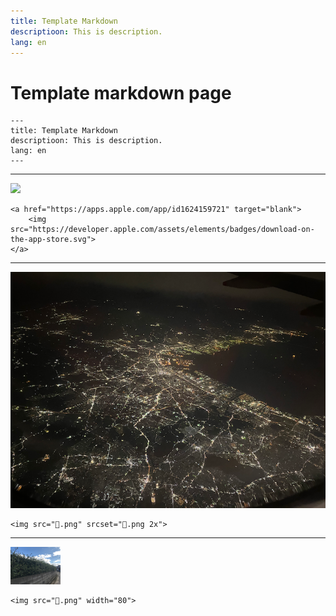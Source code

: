 ```yaml
---
title: Template Markdown
descriptioon: This is description.
lang: en
---
```


Template markdown page
======================

```
---
title: Template Markdown
descriptioon: This is description.
lang: en
---
```

---

<a href="https://apps.apple.com/app/id1624159721" target="blank">
    <img src="https://developer.apple.com/assets/elements/badges/download-on-the-app-store.svg">
</a>

```
<a href="https://apps.apple.com/app/id1624159721" target="blank">
    <img src="https://developer.apple.com/assets/elements/badges/download-on-the-app-store.svg">
</a>
```

---

<img src="🌃.png" srcset="🌃.png 2x">

```
<img src="🌃.png" srcset="🌃.png 2x">
```

---

<img src="🌳.png" width="80">

```
<img src="🌳.png" width="80">
```
